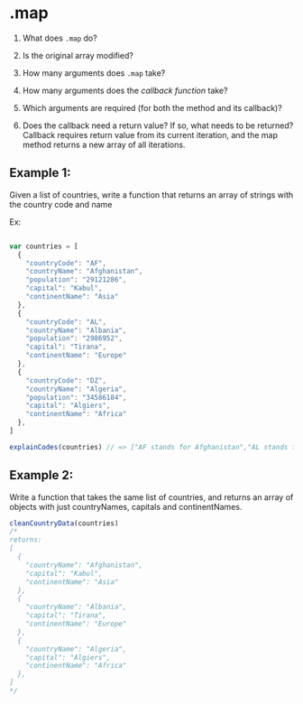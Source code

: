 # .map

1. What does `.map` do?  

2. Is the original array modified?  

3. How many arguments does `.map` take?  

4. How many arguments does the _callback function_ take?  

5. Which arguments are required (for both the method and its callback)?  

6. Does the callback need a return value? If so, what needs to be returned?  
Callback requires return value from its current iteration, and the map method returns a new array of all iterations.

## Example 1:

Given a list of countries, write a function that returns an array of strings with the country code and name

Ex:
```javascript

var countries = [
  {
    "countryCode": "AF",
    "countryName": "Afghanistan",
    "population": "29121286",
    "capital": "Kabul",
    "continentName": "Asia"
  },
  {
    "countryCode": "AL",
    "countryName": "Albania",
    "population": "2986952",
    "capital": "Tirana",
    "continentName": "Europe"
  },
  {
    "countryCode": "DZ",
    "countryName": "Algeria",
    "population": "34586184",
    "capital": "Algiers",
    "continentName": "Africa"
  },
]

explainCodes(countries) // => ["AF stands for Afghanistan","AL stands for Albania","DZ stands for Algeria"]
```

## Example 2:
Write a function that takes the same list of countries, and returns an array of objects with just countryNames, capitals and continentNames.

```js
cleanCountryData(countries)
/*
returns:
[
  {
    "countryName": "Afghanistan",
    "capital": "Kabul",
    "continentName": "Asia"
  },
  {
    "countryName": "Albania",
    "capital": "Tirana",
    "continentName": "Europe"
  },
  {
    "countryName": "Algeria",
    "capital": "Algiers",
    "continentName": "Africa"
  },
]
*/

```
